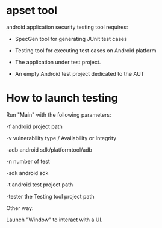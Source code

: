 apset tool
=================

android application security testing tool requires:

- SpecGen tool for generating JUnit test cases

- Testing tool for executing test cases on Android platform

- The application under test project.

- An empty Android test project dedicated to the AUT



How to launch testing
=====================

Run "Main" with the following parameters: 

-f android project path

-v vulnerability type /  Availability or Integrity

-adb android sdk/platformtool/adb

-n number of test

-sdk android sdk

-t android test project path

-tester the Testing tool project path

Other way: 

Launch "Window" to interact with a UI. 





